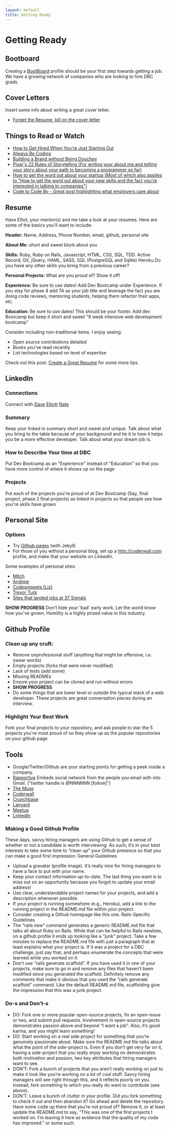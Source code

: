 ```yaml
---
layout: default
title: Getting Ready
---
```


# Getting Ready
## Bootboard
Creatng a [BootBoard](http://bootboard.devbootcamp.com/) profile should be your first step towards getting a job. We have a growing network of companies who are looking to hire DBC grads.

## Cover Letters
Insert some info about writing a great cover letter.

* [Forget the Resume, kill on the cover letter](http://37signals.com/svn/posts/1748-forget-the-resume-kill-on-the-cover-letter)

## Things to Read or Watch
* [How to Get Hired When You're Just Starting Out](http://99u.com/articles/7275/How-to-Get-Hired-When-You-Are-Just-Starting-Out)
* [Always Be Coding](https://medium.com/tech-talk/d5f8051afce2)
* [Building a Brand without Being Douchey](http://vimeo.com/71685072)
* [Pixar's 22 Rules of Storytelling (For writing your about me and telling your story about your path to becoming a programmer so far)](http://aerogrammestudio.com/2013/03/07/pixars-22-rules-of-storytelling/)
* [How to get the word out about your startup (Most of which also applies to "How to get the word out about your new skills and the fact you're interested in talking to companies")](http://www.fastcolabs.com/3014157/open-company/how-to-really-get-the-word-out-about-your-startup)
* [Code to Code By - Great post highlighting what employers care about](http://www.brighttag.com/2012/03/01/a-code-to-code-by/)

## Resume
Have Elliot, your mentor(s) and me take a look at your resumes. Here are some of the basics you'll want to include:

__Header:__ Name, Address, Phone Number, email, github, personal site

__About Me:__ short and sweet blurb about you

__Skills:__ Ruby, Ruby on Rails, Javascript, HTML, CSS, SQL, TDD. Active Record, Git, jQuery, HAML, SASS, SQL (PostgreSQL and Sqlite) Heroku.Do you have any other skills you bring from a previous career?

__Personal Projects:__ What are you proud of? Show it off!

__Experience:__ Be sure to use dates! Add Dev Bootcamp under Experience. If you stay for phase 4 add TA as your job title and leverage the fact you are doing code reviews, mentoring students, helping them refactor their apps, etc.

__Education:__ Be sure to use dates! This should be your footer. Add dev Bootcamp but keep it short and sweet "9 week intensive web development bootcamp"


Consider including non-traditional items. I enjoy seeing:

* Open source contributions detailed
* Books you've read recently
* List technologies based on level of expertise

Check out this post: [Create a Great Resume](http://jobs.rubynow.com/create-a-great-rails-resume) for some more tips.


## LinkedIn
### Connections
Connect with [Dave](www.linkedin.com/in/redsquirrel/) [Elliott](www.linkedin.com/in/elliottgarms/) [Nate](www.linkedin.com/pub/nate-delage/11/908/970)

### Summary
Keep your linked in summary short and sweet and unique. Talk about what you bring to the table because of your background and tie it to how it helps you be a more effective developer. Talk about what your dream job is.

### How to Describe Your time at DBC
Put Dev Bootcamp as an "Experience" instead of "Education" so that you have more control of where it shows up on the page

### Projects
Put each of the projects you're proud of at Dev Bootcamp (Say, final project, phase 2 final projects) as linked in projects so that people see how you're skills have grown

## Personal Site
### Options
* Try [Github pages](https://help.github.com/articles/creating-pages-with-the-automatic-generator) (with Jekyll)
* For those of you without a personal blog, set up a http://coderwall.com profile, and make that your website on LinkedIn.

Some examples of personal sites:

* [Mitch](http://dontmitch.github.io/)
* [Andrew](http://www.devsquirrel.com/dev)
* [Codesnippets (Liz)](http://www.codesnippets.io/)
* [Trevor Turk](http://trevorturk.com/37signals/)
* [Sites that landed jobs at 37 Signals](http://37signals.com/svn/posts/2709-sites-that-landed-jobs-at-37signals)

__SHOW PROGRESS__ Don't hide your 'bad' early work. Let the world know how you've grown. Humility is a highly prized value in this industry.

## Github Profile
### Clean up any cruft:

* Remove unprofessional stuff (anything that might be offensive, i.e. swear words)
* Empty projects (forks that were never modified)
* Lack of tests (add some)
* Missing READMEs
* Ensure your project can be cloned and run without errors
* __SHOW PROGRESS__
* Do some things that are lower level or outside the typical stack of a web developer. These projects are great conversation pieces during an interview.

### Highlight Your Best Work
Fork your final projects to your repository, and ask people to star the 5 projects you're most proud of so they show up as the popular repositories on your github page

## Tools
* Google/Twitter/Github are your starting points for getting a peek inside a company.
* [Rapportive](http://rapportive.com) Embeds social network from the people you email with into Gmail. ("twitter handle is @NNNNNN [follow]")
* [The Muse](http://www.themuse.com/)
* [Coderwall](http://coderwall.com)
* [Crunchbase](http://crunchbase.com)
* [Lanyard](http://lanyard.com)
* [Meetup](http://meetup.com)
* [Linkedin](http://linkedin.com)

### Making a Good Github Profile

These days, savvy hiring managers are using Github to get a sense of whether or not a candidate is worth interviewing. As such, it’s in your best interests to take some time to “clean up” your Github presence so that you can make a good first impression:
General Guidelines
* Upload a gravatar (profile image). It’s really nice for hiring managers to have a face to put with your name.
* Keep your contact information up-to-date. The last thing you want is to miss out on an opportunity because you forgot to update your email address!
* Use clear, understandable project names for your projects, and add a description whenever possible.
* If your project is running somewhere (e.g., Heroku), add a link to the running project in the README.md file within your project.
* Consider creating a Github homepage like this one. Rails-Specific Guidelines
* The “rails new” command generates a generic README.md file that talks all about Ruby on Rails. While that can be helpful to Rails newbies, on a github profile it ends up looking like a “junk” project. Take a few minutes to replace the README.md file with just a paragraph that at least explains what your project is. If it was a project for a DBC challenge, just say that, and perhaps enumerate the concepts that were learned while you worked on it.
* Don’t use “rails generate scaffold”. If you have used it in one of your projects, make sure to go in and remove any files that haven’t been modified since you generated the scaffold. Definitely remove any comments that make it obvious that you used the “rails generate scaffold” command. Like the default README.md file, scaffolding give the impression that this was a junk project.

### Do-s and Don’t-s

* DO: Fork one or more popular open-source projects, fix an open-issue or two, and submit pull requests. Involvement in open-source projects demonstrates passion above and beyond “I want a job”. Also, it’s good karma, and you might learn something!
* DO: Start working on a real side project for something that you’re genuinely passionate about. Make sure the README.md file talks about what the point of the side-project is. Even if you don’t get very far on it, having a side-project that you really enjoy working on demonstrates both motivation and passion, two key attributes that hiring managers want to see.
* DON’T: Fork a bunch of projects that you aren’t really working on just to make it look like you’re working on a lot of cool stuff. Savvy hiring managers will see right through this, and it reflects poorly on you. Instead, fork something to which you really do want to contribute (see above).
* DON’T: Leave a bunch of clutter in your profile. Did you fork something to check it out and then abandon it? Go ahead and delete the repository. Have some code up there that you’re not proud of? Remove it, or at least update the README.md to say, “This was one of the first projects I worked on. I’m leaving it here as evidence that the quality of my code has improved.” or some such.
